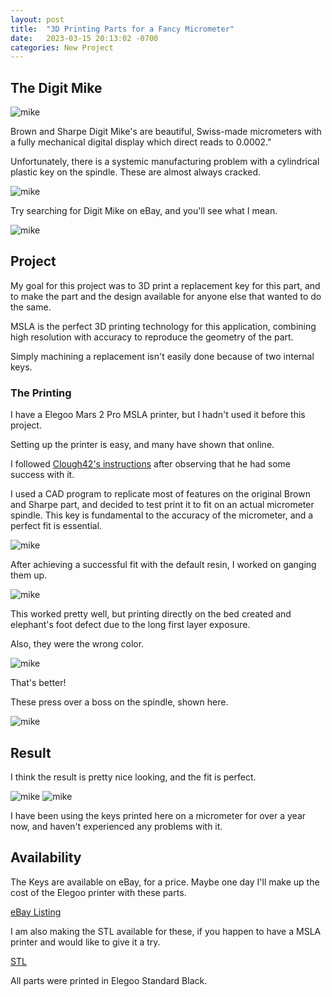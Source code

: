 ```yaml
---
layout: post
title:  "3D Printing Parts for a Fancy Micrometer"
date:   2023-03-15 20:13:02 -0700
categories: New Project
---
```


## The Digit Mike

![mike](/assets/3d-print-digit-mike/IMG_5943.JPG)

Brown and Sharpe Digit Mike's are beautiful, Swiss-made micrometers with
a fully mechanical digital display which direct reads to 0.0002."

Unfortunately, there is a systemic manufacturing problem with a cylindrical
plastic key on the spindle. These are almost always cracked. 

![mike](/assets/3d-print-digit-mike/IMG_5949.JPG)

Try searching for Digit Mike on eBay, and you'll see what I mean. 

![mike](/assets/3d-print-digit-mike/IMG_5937.JPG)

## Project

My goal for this project was to 3D print a replacement key for this part, and 
to make the part and the design available for anyone else that wanted to 
do the same. 

MSLA is the perfect 3D printing technology for this application, combining
high resolution with accuracy to reproduce the geometry of the part. 

Simply machining a replacement isn't easily done because of two internal
keys. 

### The Printing

I have a Elegoo Mars 2 Pro MSLA printer, but I hadn't used it before this project.

Setting up the printer is easy, and many have shown that online. 

I followed [Clough42's instructions](https://www.youtube.com/watch?v=3sjxZTvp3Rg) 
after observing that he had some success with it. 

I used a CAD program to replicate most of features on the original Brown
and Sharpe part, and decided to test print it to fit on an actual 
micrometer spindle. This key is fundamental to the accuracy of the micrometer,
and a perfect fit is essential. 

![mike](/assets/3d-print-digit-mike/IMG_5942.JPG)

After achieving a successful fit with the default resin, I worked on ganging them up.

![mike](/assets/3d-print-digit-mike/IMG_5935.JPG)

This worked pretty well, but printing directly on the bed created
and elephant's foot defect due to the long first layer exposure. 

Also, they were the wrong color.

![mike](/assets/3d-print-digit-mike/IMG_5945.JPG)

That's better! 

These press over a boss on the spindle, shown here.

![mike](/assets/3d-print-digit-mike/IMG_5951.JPG)

## Result

I think the result is pretty nice looking, and the fit is perfect. 

![mike](/assets/3d-print-digit-mike/IMG_5954.JPG)
![mike](/assets/3d-print-digit-mike/IMG_5956.JPG)

I have been using the keys printed here on a micrometer for over a year
now, and haven't experienced any problems with it. 

## Availability

The Keys are available on eBay, for a price. Maybe one day I'll make up the 
cost of the Elegoo printer with these parts. 

[eBay Listing](https://www.ebay.com/itm/185177582532)

I am also making the STL available for these, if you happen to have a MSLA printer
and would like to give it a try. 

[STL](https://github.com/a-tk/parts-files/tree/master/3d-printing/digit-mike-key)

All parts were printed in Elegoo Standard Black.
